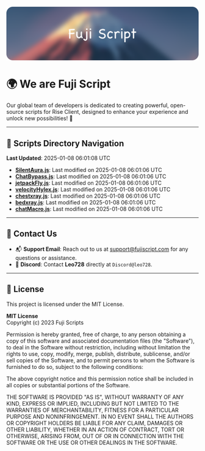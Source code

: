 ![Banner](.github/b.webp)

# 🌍 **We are Fuji Script**

Our global team of developers is dedicated to creating powerful, open-source scripts for Rise Client, designed to enhance your experience and unlock new possibilities! 🌟

---
<!-- SCRIPTS_NAVIGATION_START -->
## 📂 **Scripts Directory Navigation**

**Last Updated**: 2025-01-08 06:01:08 UTC

- **[SilentAura.js](scripts/SilentAura.js)**: Last modified on 2025-01-08 06:01:06 UTC
- **[ChatBypass.js](scripts/ChatBypass.js)**: Last modified on 2025-01-08 06:01:06 UTC
- **[jetpackFly.js](scripts/jetpackFly.js)**: Last modified on 2025-01-08 06:01:06 UTC
- **[velocityHylex.js](scripts/velocityHylex.js)**: Last modified on 2025-01-08 06:01:06 UTC
- **[chestxray.js](scripts/chestxray.js)**: Last modified on 2025-01-08 06:01:06 UTC
- **[bedxray.js](scripts/bedxray.js)**: Last modified on 2025-01-08 06:01:06 UTC
- **[chatMacro.js](scripts/chatMacro.js)**: Last modified on 2025-01-08 06:01:06 UTC

<!-- SCRIPTS_NAVIGATION_END -->

---

## 💬 **Contact Us**  
- 📬 **Support Email**: Reach out to us at [support@fujiscript.com](mailto:support@fujiscript.com) for any questions or assistance.  
- 💬 **Discord**: Contact **Leo728** directly at `Discord@leo728`.

---

## 📜 **License**

This project is licensed under the MIT License.  

**MIT License**  
Copyright (c) 2023 Fuji Scripts  

Permission is hereby granted, free of charge, to any person obtaining a copy of this software and associated documentation files (the "Software"), to deal in the Software without restriction, including without limitation the rights to use, copy, modify, merge, publish, distribute, sublicense, and/or sell copies of the Software, and to permit persons to whom the Software is furnished to do so, subject to the following conditions:  

The above copyright notice and this permission notice shall be included in all copies or substantial portions of the Software.  

THE SOFTWARE IS PROVIDED "AS IS", WITHOUT WARRANTY OF ANY KIND, EXPRESS OR IMPLIED, INCLUDING BUT NOT LIMITED TO THE WARRANTIES OF MERCHANTABILITY, FITNESS FOR A PARTICULAR PURPOSE AND NONINFRINGEMENT. IN NO EVENT SHALL THE AUTHORS OR COPYRIGHT HOLDERS BE LIABLE FOR ANY CLAIM, DAMAGES OR OTHER LIABILITY, WHETHER IN AN ACTION OF CONTRACT, TORT OR OTHERWISE, ARISING FROM, OUT OF OR IN CONNECTION WITH THE SOFTWARE OR THE USE OR OTHER DEALINGS IN THE SOFTWARE.  

